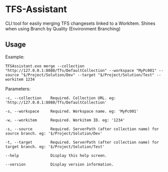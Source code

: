 # TFS-Assistant
CLI tool for easily merging TFS changesets linked to a WorkItem. Shines when using Branch by Quality (Environment Branching)

## Usage

Example:

	TFSAssistant.exe merge --collection "http://127.0.0.1:8080/Tfs/DefaultCollection" --workspace "MyPc001" --source "$/Project/Solution/Dev" --target "$/Project/Solution/Test" --workitem 1234
	
Parameters:

	-c, --collection    Required. Collection URL. eg: 'http://127.0.0.1:8080/Tfs/DefaultCollection'

	-s, --workspace     Required. Workspace name. eg: 'MyPc001'

	-w, --workitem      Required. Workitem ID. eg: '1234'

	-s, --source        Required. ServerPath (after collection name) for source branch. eg: '$/Project/Solution/Dev'

	-t, --target        Required. ServerPath (after collection name) for target branch. eg: '$/Project/Solution/Test'

	--help              Display this help screen.

	--version           Display version information.
	
